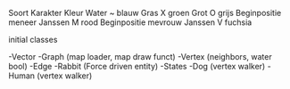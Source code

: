 Soort Karakter Kleur
Water ~ blauw
Gras X groen
Grot O grijs
Beginpositie meneer Janssen M rood
Beginpositie mevrouw Janssen V fuchsia


initial classes

-Vector
-Graph (map loader, map draw funct)
-Vertex (neighbors, water bool)
-Edge
-Rabbit (Force driven entity)
-States
-Dog (vertex walker)
-Human (vertex walker)